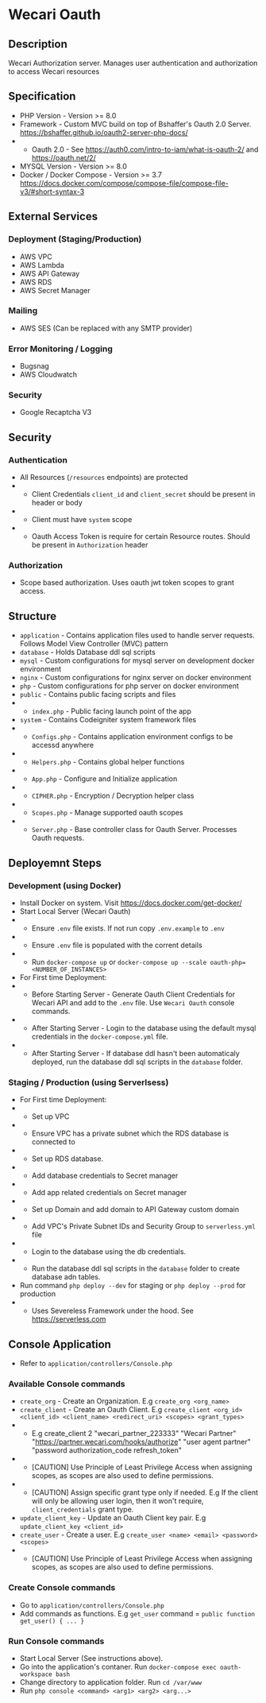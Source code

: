 # Wecari Oauth

## Description
Wecari Authorization server. Manages user authentication and authorization to access Wecari resources

## Specification
- PHP Version - Version >= 8.0
- Framework - Custom MVC build on top of Bshaffer's Oauth 2.0 Server. https://bshaffer.github.io/oauth2-server-php-docs/
- - Oauth 2.0 - See https://auth0.com/intro-to-iam/what-is-oauth-2/ and https://oauth.net/2/
- MYSQL Version - Version >=  8.0
- Docker / Docker Compose - Version >=  3.7 https://docs.docker.com/compose/compose-file/compose-file-v3/#short-syntax-3

## External Services
### Deployment (Staging/Production)
- AWS VPC
- AWS Lambda
- AWS API Gateway
- AWS RDS
- AWS Secret Manager
### Mailing
- AWS SES (Can be replaced with any SMTP provider)
### Error Monitoring / Logging
- Bugsnag
- AWS Cloudwatch
### Security
- Google Recaptcha V3

## Security
### Authentication
- All Resources (`/resources` endpoints) are protected
- - Client Credentials `client_id` and `client_secret` should be present in header or body
- - Client must have `system` scope
- - Oauth Access Token is require for certain Resource routes. Should be present in `Authorization` header
### Authorization 
- Scope based authorization. Uses oauth jwt token scopes to grant access.

## Structure
- `application` - Contains application files used to handle server requests. Follows Model View Controller (MVC) pattern
- `database` - Holds Database ddl sql scripts
- `mysql` - Custom configurations for mysql server on development docker environment
- `nginx` - Custom configurations for nginx server on docker environment
- `php` - Custom configurations for php server on docker environment
- `public` - Contains public facing scripts and files
- - `index.php` - Public facing launch point of the app
- `system` - Contains Codeigniter system framework files
- - `Configs.php` - Contains application environment configs to be accessd anywhere
- - `Helpers.php` - Contains global helper functions
- - `App.php` - Configure and Initialize application
- - `CIPHER.php` - Encryption / Decryption helper class
- - `Scopes.php` - Manage supported oauth scopes
- - `Server.php` - Base controller class for Oauth Server. Processes Oauth requests.

## Deployemnt Steps
### Development (using Docker)
- Install Docker on system. Visit https://docs.docker.com/get-docker/
- Start Local Server (Wecari Oauth)
- - Ensure `.env` file exists. If not run copy `.env.example` to `.env`
- - Ensure `.env` file is populated with the corrent details
- - Run `docker-compose up` or `docker-compose up --scale oauth-php=<NUMBER_OF_INSTANCES>`
- For First time Deployment:
- - Before Starting Server - Generate Oauth Client Credentials for Wecari API and add to the `.env` file. Use `Wecari Oauth` console commands.
- - After Starting Server - Login to the database using the default mysql credentials in the `docker-compose.yml` file.
- - After Starting Server - If database ddl hasn't been automaticaly deployed, run the database ddl sql scripts in the `database` folder.
### Staging / Production (using Serverlsess)
- For First time  Deployment:
- - Set up VPC 
- - Ensure VPC has a private subnet which the RDS database is connected to
- - Set up RDS database.
- - Add database credentials to Secret manager
- - Add app related credentials on Secret manager
- - Set up Domain and add domain to API Gateway custom domain
- - Add VPC's Private Subnet IDs and Security Group to `serverless.yml` file
- - Login to the database using the db credentials.
- - Run the database ddl sql scripts in the `database` folder to create database adn tables.
- Run command `php deploy --dev` for staging or `php deploy --prod` for production
- - Uses Severeless Framework under the hood. See https://serverless.com

## Console Application
- Refer to `application/controllers/Console.php`
### Available Console commands
- `create_org` - Create an Organization. E.g `create_org <org_name>`
- `create_client` - Create an Oauth Client. E.g `create_client <org_id> <client_id> <client_name> <redirect_uri> <scopes> <grant_types>`
- - E.g create_client 2 "wecari_partner_223333" "Wecari Partner" "https://partner.wecari.com/hooks/authorize" "user agent partner" "password authorization_code refresh_token"
- - [CAUTION] Use Principle of Least Privilege Access when assigning scopes, as scopes are also used to define permissions.
- - [CAUTION] Assign specific grant type only if needed. E.g If the client will only be allowing user login, then it won't require, `client_credentials` grant type.
- `update_client_key` - Update an Oauth Client key pair. E.g `update_client_key <client_id>`
- `create_user` - Create a user. E.g `create_user <name> <email> <password> <scopes>`
- - [CAUTION] Use Principle of Least Privilege Access when assigning scopes, as scopes are also used to define permissions.
### Create Console commands
- Go to `application/controllers/Console.php`
- Add commands as functions. E.g `get_user` command = `public function get_user() { ... }`
### Run Console commands
- Start Local Server (See instructions above).
- Go into the application's contaner. Run `docker-compose exec oauth-workspace bash`
- Change directory to application folder. Run `cd /var/www`
- Run `php console <command> <arg1> <arg2> <arg...>`